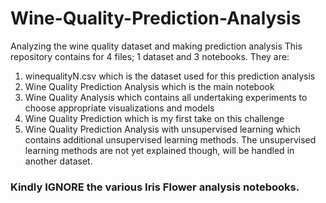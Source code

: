 # Wine-Quality-Prediction-Analysis
Analyzing the wine quality dataset and making prediction analysis
This repository contains for 4 files; 1 dataset and 3 notebooks.
They are:
1. winequalityN.csv which is the dataset used for this prediction analysis
2. Wine Quality Prediction Analysis which is the main notebook
3. Wine Quality Analysis which contains all undertaking experiments to choose appropriate visualizations and models
4. Wine Quality Prediction which is my first take on this challenge
5. Wine Quality Prediction Analysis with unsupervised learning which contains additional unsupervised learning methods. The unsupervised learning methods are not yet explained though, will be handled in another dataset.

### Kindly IGNORE the various Iris Flower analysis notebooks.
